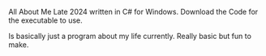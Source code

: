 All About Me Late 2024 written in C# for Windows. Download the Code for the executable to use.

Is basically just a program about my life currently. Really basic but fun to make.
